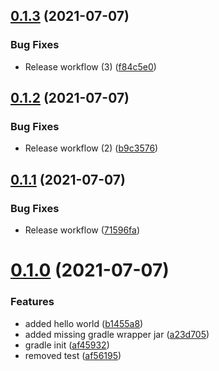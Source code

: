 ## [0.1.3](https://github.com/wuespace/telestion-serial-connector/compare/v0.1.2...v0.1.3) (2021-07-07)


### Bug Fixes

* Release workflow (3) ([f84c5e0](https://github.com/wuespace/telestion-serial-connector/commit/f84c5e0ce1bd6361ec0b3927ae2eb7b22cd1657a))



## [0.1.2](https://github.com/wuespace/telestion-serial-connector/compare/v0.1.1...v0.1.2) (2021-07-07)


### Bug Fixes

* Release workflow (2) ([b9c3576](https://github.com/wuespace/telestion-serial-connector/commit/b9c3576c0a0e05bb88a2416e88abfbd2c90f1b57))



## [0.1.1](https://github.com/wuespace/telestion-serial-connector/compare/v0.1.0...v0.1.1) (2021-07-07)


### Bug Fixes

* Release workflow ([71596fa](https://github.com/wuespace/telestion-serial-connector/commit/71596fac6402160525f91d511f5abfbf4c4131f2))



# [0.1.0](https://github.com/wuespace/telestion-serial-connector/compare/af45932a35c21bc45e1fa666bee03453dd6e56ac...v0.1.0) (2021-07-07)


### Features

* added hello world ([b1455a8](https://github.com/wuespace/telestion-serial-connector/commit/b1455a80d4fa34e23cfefa8f9cd7cb30fd7c6885))
* added missing gradle wrapper jar ([a23d705](https://github.com/wuespace/telestion-serial-connector/commit/a23d7056cb7eb8446ccbcb74fea4384f60e31484))
* gradle init ([af45932](https://github.com/wuespace/telestion-serial-connector/commit/af45932a35c21bc45e1fa666bee03453dd6e56ac))
* removed test ([af56195](https://github.com/wuespace/telestion-serial-connector/commit/af56195e759522d1b327db66f75a27a5a1f04ff5))



